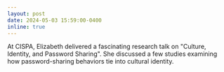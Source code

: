 ```yaml
---
layout: post
date: 2024-05-03 15:59:00-0400
inline: true
---
```


At CISPA, Elizabeth delivered a fascinating research talk on "Culture, Identity, and Password Sharing". She discussed a few studies examining how password-sharing behaviors tie into cultural identity.
